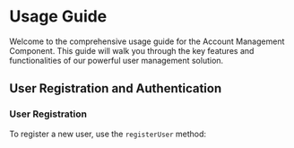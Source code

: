 # Usage Guide

Welcome to the comprehensive usage guide for the Account Management Component. This guide will walk you through the key features and functionalities of our powerful user management solution.

## User Registration and Authentication

### User Registration

To register a new user, use the `registerUser` method:
